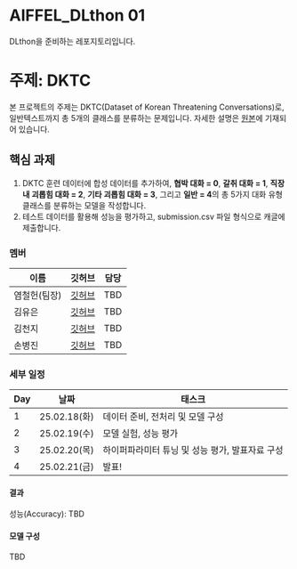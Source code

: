 # AIFFEL_DLthon 01
DLthon을 준비하는 레포지토리입니다.

# 주제: DKTC
본 프로젝트의 주제는 DKTC(Dataset of Korean Threatening Conversations)로, 일반텍스트까지 총 5개의 클래스를 분류하는 문제입니다. 자세한 설명은 [원본](https://github.com/tunib-ai/DKTC)에 기재되어 있습니다.

## 핵심 과제
1. DKTC 훈련 데이터에 합성 데이터를 추가하여, **협박 대화 = 0**, **갈취 대화 = 1**, **직장 내 괴롭힘 대화 = 2**, **기타 괴롭힘 대화 = 3**, 그리고 **일반 = 4**의 총 5가지 대화 유형 클래스를 분류하는 모델을 작성합니다.
2. 테스트 데이터를 활용해 성능을 평가하고, submission.csv 파일 형식으로 캐글에 제출합니다.

### 멤버

| 이름   | 깃허브 | 담당 |
|--------|--------|----------------------------|
| 염철헌(팀장) | [깃허브](https://github.com/paranoidandroid2124/) | TBD |
| 김유은 | [깃허브](https://github.com/yoo-eun00) | TBD |
| 김천지 | [깃허브](https://github.com/CheonjiKim) | TBD |
| 손병진 | [깃허브](https://github.com/SonByeongJin) | TBD |

### 세부 일정

| Day   | 날짜 | 태스크 |
|--------|--------|----------------------------|
| 1 | 25.02.18(화) | 데이터 준비, 전처리 및 모델 구성 |
| 2 | 25.02.19(수) | 모델 실험, 성능 평가 |
| 3 | 25.02.20(목) | 하이퍼파라미터 튜닝 및 성능 평가, 발표자료 구성 |
| 4 | 25.02.21(금) | 발표! |

#### 결과
성능(Accuracy): TBD

#### 모델 구성
TBD
